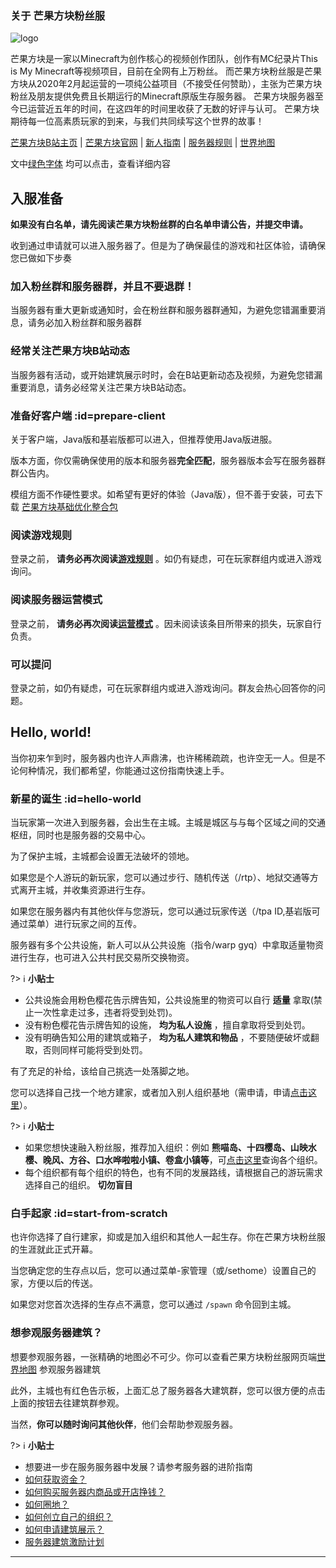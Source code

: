 
### 关于 芒果方块粉丝服
![logo](https://mgcimg-1251689388.cos.ap-shanghai.myqcloud.com/wiki/1.png) 

芒果方块是一家以Minecraft为创作核心的视频创作团队，创作有MC纪录片This is My Minecraft等视频项目，目前在全网有上万粉丝。
而芒果方块粉丝服是芒果方块从2020年2月起运营的一项纯公益项目（不接受任何赞助），主张为芒果方块粉丝及朋友提供免费且长期运行的Minecraft原版生存服务器。
芒果方块服务器至今已运营近五年的时间，在这四年的时间里收获了无数的好评与认可。
芒果方块期待每一位高素质玩家的到来，与我们共同续写这个世界的故事！

[芒果方块B站主页](https://space.bilibili.com/23240466) | [芒果方块官网](https://www.mgcraft.net) | [新人指南](firstday.md) | [服务器规则](rules.md) | [世界地图](http://map.mangocraft.cn:2087/)


文中[绿色字体](https://mangocraft.gitee.io/wiki/#/) 均可以点击，查看详细内容


## 入服准备

**如果没有白名单，请先阅读芒果方块粉丝群的白名单申请公告，并提交申请。**

收到通过申请就可以进入服务器了。但是为了确保最佳的游戏和社区体验，请确保您已做如下步奏

### 加入粉丝群和服务器群，并且不要退群！

当服务器有重大更新或通知时，会在粉丝群和服务器群通知，为避免您错漏重要消息，请务必加入粉丝群和服务器群

### 经常关注芒果方块B站动态

当服务器有活动，或开始建筑展示时时，会在B站更新动态及视频，为避免您错漏重要消息，请务必经常关注芒果方块B站动态。

### 准备好客户端 :id=prepare-client

关于客户端，Java版和基岩版都可以进入，但推荐使用Java版进服。

版本方面，你仅需确保使用的版本和服务器**完全匹配**，服务器版本会写在服务器群群公告内</span>。<br />

模组方面不作硬性要求。如希望有更好的体验（Java版），但不善于安装，可去下载 [芒果方块基础优化整合包](https://www.bilibili.com/opus/863777314039660593) 


### 阅读游戏规则

登录之前， **请务必再次阅读[游戏规则](rule.md)** 。如仍有疑虑，可在玩家群组内或进入游戏询问。

### 阅读服务器运营模式

登录之前， **请务必再次阅读[运营模式](mode.md)** 。因未阅读该条目所带来的损失，玩家自行负责。

### 可以提问

登录之前，如仍有疑虑，可在玩家群组内或进入游戏询问。群友会热心回答你的问题。


## Hello, world!

当你初来乍到时，服务器内也许人声鼎沸，也许稀稀疏疏，也许空无一人。但是不论何种情况，我们都希望，你能通过这份指南快速上手。

### 新星的诞生 :id=hello-world

当玩家第一次进入到服务器，会出生在主城。主城是城区与与每个区域之间的交通枢纽，同时也是服务器的交易中心。

为了保护主城，主城都会设置无法破坏的领地。

如果您是个人游玩的新玩家，您可以通过步行、随机传送（/rtp）、地狱交通等方式离开主城，并收集资源进行生存。

如果您在服务器内有其他伙伴与您游玩，您可以通过玩家传送（/tpa ID,基岩版可通过菜单）进行玩家之间的互传。

服务器有多个公共设施，新人可以从公共设施（指令/warp gyq）中拿取适量物资进行生存，也可进入公共村民交易所交换物资。

?> :information_source: **小贴士**
- 公共设施会用粉色樱花告示牌告知，公共设施里的物资可以自行 **适量** 拿取(禁止一次性拿走过多，违者将受到处罚)。
- 没有粉色樱花告示牌告知的设施， **均为私人设施** ，擅自拿取将受到处罚。
- 没有明确告知公用的建筑或箱子， **均为私人建筑和物品** ，不要随便破坏或翻取，否则同样可能将受到处罚。


有了充足的补给，该给自己挑选一处落脚之地。

您可以选择自己找一个地方建家，或者加入别人组织基地（需申请，申请[点击这里](https://docs.qq.com/sheet/DZHdrVnVvb3J2ZlRh?tab=BB08J2)）。

?> :information_source: **小贴士**
- 如果您想快速融入粉丝服，推荐加入组织：例如 **熊喵岛、十四樱岛、山映水樱、晚风、方谷、口水哗啦啦小镇、卷盒小镇等**，可[点击这里](https://docs.qq.com/sheet/DZHdrVnVvb3J2ZlRh?tab=BB08J2)查询各个组织。
- 每个组织都有每个组织的特色，也有不同的发展路线，请根据自己的游玩需求选择自己的组织。 **切勿盲目** 


### 白手起家 :id=start-from-scratch

也许你选择了自行建家，抑或是加入组织和其他人一起生存。你在芒果方块粉丝服的生涯就此正式开幕。

当您确定您的生存点以后，您可以通过菜单-家管理（或/sethome）设置自己的家，方便以后的传送。

如果您对您首次选择的生存点不满意，您可以通过 `/spawn` 命令回到主城。  


### 想参观服务器建筑？

想要参观服务器，一张精确的地图必不可少。你可以查看芒果方块粉丝服网页端[世界地图](http://map.mangocraft.cn:2087/) 参观服务器建筑

此外，主城也有红色告示板，上面汇总了服务器各大建筑群，您可以很方便的点击上面的按钮去往建筑群参观。

当然，**你可以随时询问其他伙伴**，他们会帮助参观服务器。


?> :information_source: **小贴士**
- 想要进一步在服务服务器中发展？请参考服务器的进阶指南
- [如何获取资金？](economic.md)
- [如何购买服务器内商品或开店挣钱？](qs.md)
- [如何圈地？](land.md)
- [如何创立自己的组织？](createteam.md)
- [如何申请建筑展示？](showbuilding.md)
- [服务器建筑激励计划](creation.md)

* * *
